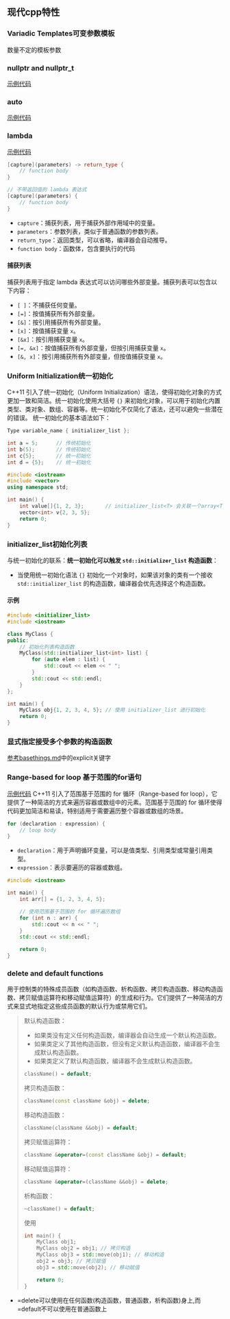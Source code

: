 ## 现代cpp特性
### Variadic Templates可变参数模板
数量不定的模板参数
### nullptr and nullptr_t
[示例代码](./moremoderncpp/nullptr.cpp)
### auto
[示例代码](./moremoderncpp/auto.cpp)
### lambda
[示例代码](./moremoderncpp/lambda.cpp)
```cpp
[capture](parameters) -> return_type {
    // function body
}
```
```cpp
// 不带返回值的 lambda 表达式
[capture](parameters) {
    // function body
}
```
- `capture`：捕获列表，用于捕获外部作用域中的变量。
- `parameters`：参数列表，类似于普通函数的参数列表。
- `return_type`：返回类型，可以省略，编译器会自动推导。
- `function body`：函数体，包含要执行的代码
#### 捕获列表
捕获列表用于指定 lambda 表达式可以访问哪些外部变量。捕获列表可以包含以下内容：
- `[ ]`：不捕获任何变量。
- `[=]`：按值捕获所有外部变量。
- `[&]`：按引用捕获所有外部变量。
- `[x]`：按值捕获变量 `x`。
- `[&x]`：按引用捕获变量 `x`。
- `[=, &x]`：按值捕获所有外部变量，但按引用捕获变量 `x`。
- `[&, x]`：按引用捕获所有外部变量，但按值捕获变量 `x`。
### Uniform Initialization统一初始化
C++11 引入了统一初始化（Uniform Initialization）语法，使得初始化对象的方式更加一致和简洁。统一初始化使用大括号 `{}` 来初始化对象，可以用于初始化内置类型、类对象、数组、容器等。统一初始化不仅简化了语法，还可以避免一些潜在的错误。
统一初始化的基本语法如下：
```cpp
Type variable_name { initializer_list };
```
```cpp
int a = 5;      // 传统初始化
int b(5);       // 传统初始化
int c{5};       // 统一初始化
int d = {5};    // 统一初始化
```
```cpp
#include <iostream>
#include <vector>
using namespace std;

int main() {
    int value[]{1, 2, 3};       // initializer_list<T> 会关联一个array<T,n> 里面元素被编译器逐一分解传给函数
    vector<int> v{2, 3, 5};
    return 0;
}
```
### initializer_list初始化列表
与统一初始化的联系：**统一初始化可以触发 `std::initializer_list` 构造函数**：
- 当使用统一初始化语法 `{}` 初始化一个对象时，如果该对象的类有一个接收`std::initializer_list` 的构造函数，编译器会优先选择这个构造函数。
#### 示例

```cpp
#include <initializer_list>
#include <iostream>

class MyClass {
public:
    // 初始化列表构造函数
    MyClass(std::initializer_list<int> list) {
        for (auto elem : list) {
            std::cout << elem << " ";
        }
        std::cout << std::endl;
    }
};

int main() {
    MyClass obj{1, 2, 3, 4, 5}; // 使用 initializer_list 进行初始化
    return 0;
}
```
###  显式指定接受多个参数的构造函数
[参考basethings.md](./basethings.md)中的explicit关键字
### Range-based for loop 基于范围的for语句
[示例代码](./moremoderncpp/auto.cpp)
C++11 引入了范围基于范围的 for 循环（Range-based for loop），它提供了一种简洁的方式来遍历容器或数组中的元素。范围基于范围的 for 循环使得代码更加简洁和易读，特别适用于需要遍历整个容器或数组的场景。
```cpp
for (declaration : expression) {
    // loop body
}
```
- `declaration`：用于声明循环变量，可以是值类型、引用类型或常量引用类型。
- `expression`：表示要遍历的容器或数组。
```cpp
#include <iostream>

int main() {
    int arr[] = {1, 2, 3, 4, 5};

    // 使用范围基于范围的 for 循环遍历数组
    for (int n : arr) {
        std::cout << n << " ";
    }
    std::cout << std::endl;

    return 0;
}
```
### delete and default functions
用于控制类的特殊成员函数（如构造函数、析构函数、拷贝构造函数、移动构造函数、拷贝赋值运算符和移动赋值运算符）的生成和行为。它们提供了一种简洁的方式来显式地指定这些成员函数的默认行为或禁用它们。
> 默认构造函数：
> - 如果类没有定义任何构造函数，编译器会自动生成一个默认构造函数。
> - 如果类定义了其他构造函数，但没有定义默认构造函数，编译器不会生成默认构造函数。
> - 如果类定义了默认构造函数，编译器不会生成默认构造函数。
> ```cpp
> className() = default;
> ```
> 拷贝构造函数：
> ```cpp
> className(const className &obj) = delete;
> ```
> 移动构造函数：
> ```cpp
> className(className &&obj) = default;
> ```
> 拷贝赋值运算符：
> ```cpp
> className &operator=(const className &obj) = default;
> ```
> 移动赋值运算符：
> ```cpp
> className &operator=(className &&obj) = delete;
> ```
> 析构函数：
> ```cpp
> ~className() = default;
> ```
> 使用
> ```cpp
> int main() {
>     MyClass obj1;
>     MyClass obj2 = obj1; // 拷贝构造
>     MyClass obj3 = std::move(obj1); // 移动构造
>     obj2 = obj3; // 拷贝赋值
>     obj3 = std::move(obj2); // 移动赋值
>
>     return 0;
> }
> ```
* =delete可以使用在任何函数(构造函数，普通函数，析构函数)身上,而=default不可以使用在普通函数上
